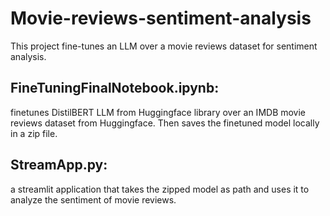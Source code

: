 # Movie-reviews-sentiment-analysis
This project fine-tunes an LLM over a movie reviews dataset for sentiment analysis.

## FineTuningFinalNotebook.ipynb: 
finetunes DistilBERT LLM from Huggingface library over an IMDB movie reviews dataset from Huggingface. Then saves the finetuned model locally in a zip file.

## StreamApp.py:
a streamlit application that takes the zipped model as path and uses it to analyze the sentiment of movie reviews.


